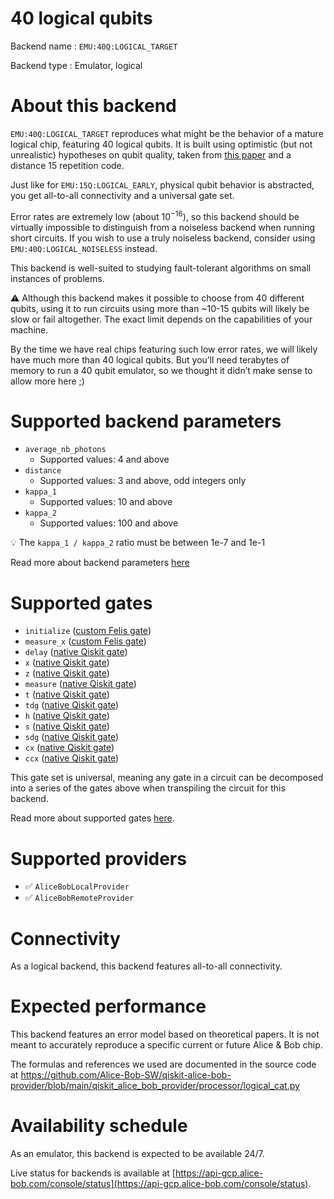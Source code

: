 # 40 logical qubits

Backend name : `EMU:40Q:LOGICAL_TARGET`

Backend type : Emulator, logical

# About this backend
`EMU:40Q:LOGICAL_TARGET` reproduces what might be the behavior of a mature logical chip, featuring 40 logical qubits. It is built using optimistic (but not unrealistic) hypotheses on qubit quality, taken from [this paper](https://arxiv.org/abs/2302.06639) and a distance 15 repetition code.

Just like for `EMU:15Q:LOGICAL_EARLY`, physical qubit behavior is abstracted, you get all-to-all connectivity and a universal gate set.

Error rates are extremely low (about $10^{-16}$), so this backend should be virtually impossible to distinguish from a noiseless backend when running short circuits. If you wish to use a truly noiseless backend, consider using `EMU:40Q:LOGICAL_NOISELESS` instead.

This backend is well-suited to studying fault-tolerant algorithms on small instances of problems.

⚠️ Although this backend makes it possible to choose from 40 different qubits, using it to run circuits using more than ~10-15 qubits will likely be slow or fail altogether. The exact limit depends on the capabilities of your machine.

By the time we have real chips featuring such low error rates, we will likely have much more than 40 logical qubits. But you’ll need terabytes of memory to run a 40 qubit emulator, so we thought it didn’t make sense to allow more here ;)

# Supported backend parameters
- `average_nb_photons`
    - Supported values: 4 and above
- `distance`
    - Supported values: 3 and above, odd integers only
- `kappa_1`
    - Supported values: 10 and above
- `kappa_2`
    - Supported values: 100 and above

💡 The `kappa_1 / kappa_2` ratio must be between 1e-7 and 1e-1

Read more about backend parameters [here](../set_parameters.md)

# Supported gates
- `initialize` ([custom Felis gate](../../reference/supported_instructions.md))
- `measure_x` ([custom Felis gate](../../reference/supported_instructions.md))
- `delay` ([native Qiskit gate](https://docs.quantum.ibm.com/api/qiskit/circuit#delay))
- `x` ([native Qiskit gate](https://docs.quantum.ibm.com/api/qiskit/qiskit.circuit.library.XGate))
- `z` ([native Qiskit gate](https://docs.quantum.ibm.com/api/qiskit/qiskit.circuit.library.ZGate))
- `measure` ([native Qiskit gate](https://docs.quantum.ibm.com/api/qiskit/circuit#measure))
- `t` ([native Qiskit gate](https://docs.quantum.ibm.com/api/qiskit/qiskit.circuit.library.TGate))
- `tdg` ([native Qiskit gate](https://docs.quantum.ibm.com/api/qiskit/qiskit.circuit.library.TdgGate))
- `h` ([native Qiskit gate](https://docs.quantum.ibm.com/api/qiskit/qiskit.circuit.library.HGate))
- `s` ([native Qiskit gate](https://docs.quantum.ibm.com/api/qiskit/qiskit.circuit.library.SGate))
- `sdg` ([native Qiskit gate](https://docs.quantum.ibm.com/api/qiskit/qiskit.circuit.library.SdgGate))
- `cx` ([native Qiskit gate](https://docs.quantum.ibm.com/api/qiskit/qiskit.circuit.library.CXGate))
- `ccx` ([native Qiskit gate](https://docs.quantum.ibm.com/api/qiskit/qiskit.circuit.library.CCXGate))

This gate set is universal, meaning any gate in a circuit can be decomposed into a series of the gates above when transpiling the circuit for this backend.

Read more about supported gates [here](../../reference/supported_instructions.md).

# Supported providers
- ✅ `AliceBobLocalProvider`
- ✅ `AliceBobRemoteProvider`

# Connectivity

As a logical backend, this backend features all-to-all connectivity.

# Expected performance
This backend features an error model based on theoretical papers. It is not meant to accurately reproduce a specific current or future Alice & Bob chip.

The formulas and references we used are documented in the source code at https://github.com/Alice-Bob-SW/qiskit-alice-bob-provider/blob/main/qiskit_alice_bob_provider/processor/logical_cat.py

# Availability schedule
As an emulator, this backend is expected to be available 24/7.

Live status for backends is available at [https://api-gcp.alice-bob.com/console/status](https://api-gcp.alice-bob.com/console/status).